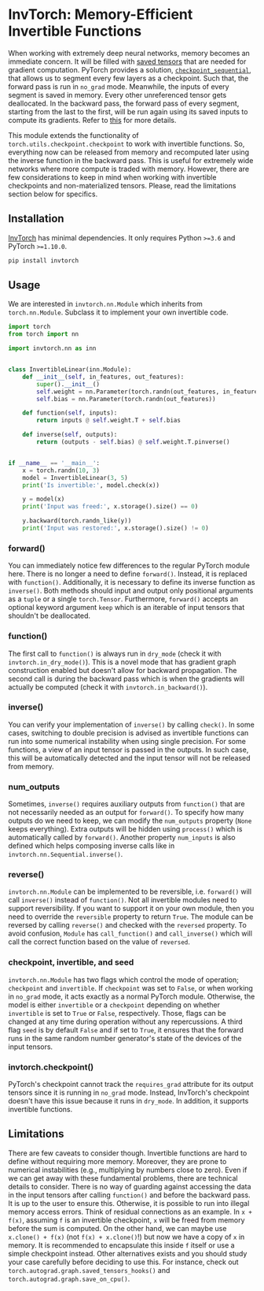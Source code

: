 # InvTorch: Memory-Efficient Invertible Functions

When working with extremely deep neural networks, memory becomes an immediate concern. It will be filled with [saved tensors](https://pytorch.org/docs/1.10.0/notes/autograd.html#:~:text=Saved%20tensors) that are needed for gradient computation. PyTorch provides a solution, [`checkpoint_sequential`](https://pytorch.org/docs/1.10.0/checkpoint.html#:~:text=torch.utils.checkpoint.checkpoint_sequential), that allows us to segment every few layers as a checkpoint. Such that, the forward pass is run in `no_grad` mode. Meanwhile, the inputs of every segment is saved in memory. Every other unreferenced tensor gets deallocated. In the backward pass, the forward pass of every segment, starting from the last to the first, will be run again using its saved inputs to compute its gradients. Refer to [this](https://pytorch.org/docs/1.10.0/checkpoint.html) for more details.

This module extends the functionality of `torch.utils.checkpoint.checkpoint` to work with invertible functions. So, everything now can be released from memory and recomputed later using the inverse function in the backward pass. This is useful for extremely wide networks where more compute is traded with memory. However, there are few considerations to keep in mind when working with invertible checkpoints and non-materialized tensors. Please, read the limitations section below for specifics.

## Installation

[InvTorch](https://github.com/xmodar/invtorch) has minimal dependencies. It only requires Python `>=3.6` and PyTorch `>=1.10.0`.

```bash
pip install invtorch
```

## Usage

We are interested in `invtorch.nn.Module` which inherits from `torch.nn.Module`. Subclass it to implement your own invertible code.

```python
import torch
from torch import nn

import invtorch.nn as inn


class InvertibleLinear(inn.Module):
    def __init__(self, in_features, out_features):
        super().__init__()
        self.weight = nn.Parameter(torch.randn(out_features, in_features))
        self.bias = nn.Parameter(torch.randn(out_features))

    def function(self, inputs):
        return inputs @ self.weight.T + self.bias

    def inverse(self, outputs):
        return (outputs - self.bias) @ self.weight.T.pinverse()


if __name__ == '__main__':
    x = torch.randn(10, 3)
    model = InvertibleLinear(3, 5)
    print('Is invertible:', model.check(x))

    y = model(x)
    print('Input was freed:', x.storage().size() == 0)

    y.backward(torch.randn_like(y))
    print('Input was restored:', x.storage().size() != 0)
```

### forward()

You can immediately notice few differences to the regular PyTorch module here. There is no longer a need to define `forward()`. Instead, it is replaced with `function()`. Additionally, it is necessary to define its inverse function as `inverse()`. Both methods should input and output only positional arguments as a `tuple` or a single `torch.Tensor`. Furthermore, `forward()` accepts an optional keyword argument `keep` which is an iterable of input tensors that shouldn't be deallocated.

### function()

The first call to `function()` is always run in `dry_mode` (check it with `invtorch.in_dry_mode()`). This is a novel mode that has gradient graph construction enabled but doesn't allow for backward propagation. The second call is during the backward pass which is when the gradients will actually be computed (check it with `invtorch.in_backward()`).

### inverse()

You can verify your implementation of `inverse()` by calling `check()`. In some cases, switching to double precision is advised as invertible functions can run into some numerical instability when using single precision. For some functions, a view of an input tensor is passed in the outputs. In such case, this will be automatically detected and the input tensor will not be released from memory.

### num_outputs

Sometimes, `inverse()` requires auxiliary outputs from `function()` that are not necessarily needed as an output for `forward()`. To specify how many outputs do we need to keep, we can modify the `num_outputs` property (`None` keeps everything). Extra outputs will be hidden using `process()` which is automatically called by `forward()`. Another property `num_inputs` is also defined which helps composing inverse calls like in `invtorch.nn.Sequential.inverse()`.

### reverse()

`invtorch.nn.Module` can be implemented to be reversible, i.e. `forward()` will call `inverse()` instead of `function()`. Not all invertible modules need to support reversibility. If you want to support it on your own module, then you need to override the `reversible` property to return `True`. The module can be reversed by calling `reverse()` and checked with the `reversed` property. To avoid confusion, `Module` has `call_function()` and `call_inverse()` which will call the correct function based on the value of `reversed`.

### checkpoint, invertible, and seed

`invtorch.nn.Module` has two flags which control the mode of operation; `checkpoint` and `invertible`. If `checkpoint` was set to `False`, or when working in `no_grad` mode, it acts exactly as a normal PyTorch module. Otherwise, the model is either `invertible` or a `checkpoint` depending on whether `invertible` is set to `True` or `False`, respectively. Those, flags can be changed at any time during operation without any repercussions. A third flag `seed` is by default `False` and if set to `True`, it ensures that the forward runs in the same random number generator's state of the devices of the input tensors.

### invtorch.checkpoint()

PyTorch's checkpoint cannot track the `requires_grad` attribute for its output tensors since it is running in `no_grad` mode. Instead, InvTorch's checkpoint doesn't have this issue because it runs in `dry_mode`. In addition, it supports invertible functions.

## Limitations

There are few caveats to consider though. Invertible functions are hard to define without requiring more memory. Moreover, they are prone to numerical instabilities (e.g., multiplying by numbers close to zero). Even if we can get away with these fundamental problems, there are technical details to consider. There is no way of guarding against accessing the data in the input tensors after calling `function()` and before the backward pass. It is up to the user to ensure this. Otherwise, it is possible to run into illegal memory access errors. Think of residual connections as an example. In `x + f(x)`, assuming `f` is an invertible checkpoint, `x` will be freed from memory before the sum is computed. On the other hand, we can maybe use `x.clone() + f(x)` (not `f(x) + x.clone()`!) but now we have a copy of `x` in memory. It is recommended to encapsulate this inside `f` itself or use a simple checkpoint instead. Other alternatives exists and you should study your case carefully before deciding to use this. For instance, check out `torch.autograd.graph.saved_tensors_hooks()` and `torch.autograd.graph.save_on_cpu()`.
